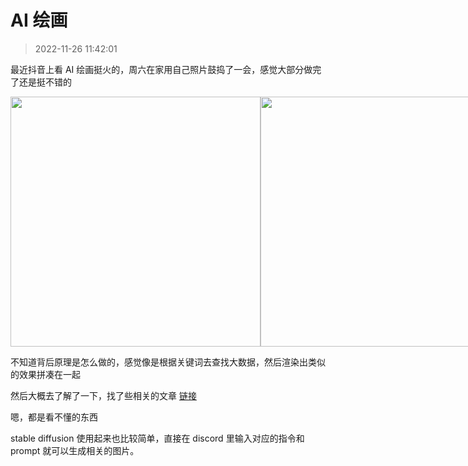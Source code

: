 # AI 绘画

> 2022-11-26 11:42:01

最近抖音上看 AI 绘画挺火的，周六在家用自己照片鼓捣了一会，感觉大部分做完了还是挺不错的

<div style="display: flex">
  <img style='height: 400px' src='https://s3.uuu.ovh/imgs/2022/11/26/866b235df7bf7d72.jpg' />
  <img style='height: 400px' src='https://s3.uuu.ovh/imgs/2022/11/26/39215d39b84c2ffc.jpg' />
</div>

不知道背后原理是怎么做的，感觉像是根据关键词去查找大数据，然后渲染出类似的效果拼凑在一起

然后大概去了解了一下，找了些相关的文章 [链接](https://blog.csdn.net/m0_68089732/article/details/127919970)

嗯，都是看不懂的东西

stable diffusion 使用起来也比较简单，直接在 discord 里输入对应的指令和 prompt 就可以生成相关的图片。
